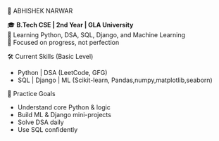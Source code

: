 🌟 ABHISHEK NARWAR

🎓 **B.Tech CSE | 2nd Year | GLA University**  
🚀 Learning Python, DSA, SQL, Django, and Machine Learning  
🧠 Focused on progress, not perfection



🛠️ Current Skills (Basic Level)

- Python | DSA (LeetCode, GFG)  
- SQL | Django | ML (Scikit-learn, Pandas,numpy,matplotlib,seaborn)



🎯 Practice Goals

- Understand core Python & logic  
- Build ML & Django mini-projects  
- Solve DSA daily  
- Use SQL confidently


